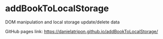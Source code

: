 # addBookToLocalStorage
DOM manipulation and local storage update/delete data

GitHub pages link: https://danielatripon.github.io/addBookToLocalStorage/ 
